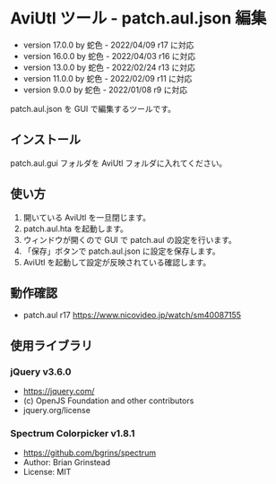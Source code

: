 # AviUtl ツール - patch.aul.json 編集

* version 17.0.0 by 蛇色 - 2022/04/09 r17 に対応
* version 16.0.0 by 蛇色 - 2022/04/03 r16 に対応
* version 13.0.0 by 蛇色 - 2022/02/24 r13 に対応
* version 11.0.0 by 蛇色 - 2022/02/09 r11 に対応
* version 9.0.0 by 蛇色 - 2022/01/08 r9 に対応

patch.aul.json を GUI で編集するツールです。

## インストール

patch.aul.gui フォルダを AviUtl フォルダに入れてください。

## 使い方

1. 開いている AviUtl を一旦閉じます。
2. patch.aul.hta を起動します。
3. ウィンドウが開くので GUI で patch.aul の設定を行います。
4. 「保存」ボタンで patch.aul.json に設定を保存します。
5. AviUtl を起動して設定が反映されている確認します。

## 動作確認

* patch.aul r17 https://www.nicovideo.jp/watch/sm40087155

## 使用ライブラリ

### jQuery v3.6.0
* https://jquery.com/
* (c) OpenJS Foundation and other contributors
* jquery.org/license

### Spectrum Colorpicker v1.8.1
* https://github.com/bgrins/spectrum
* Author: Brian Grinstead
* License: MIT

